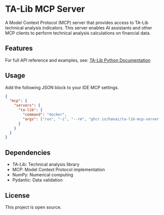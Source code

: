# TA-Lib MCP Server

A Model Context Protocol (MCP) server that provides access to TA-Lib technical analysis indicators. This server enables AI assistants and other MCP clients to perform technical analysis calculations on financial data.

## Features

For full API reference and examples, see: [TA-Lib Python Documentation](https://ta-lib.github.io/ta-lib-python/doc_index.html)

## Usage

Add the following JSON block to your IDE MCP settings.

```json
{
  "mcp": {
    "servers": {
      "ta-lib": {
        "command": "docker",
        "args": ["run", "-i", "--rm", "ghcr.io/hanai/ta-lib-mcp-server:main"]
      }
    }
  }
}
```

## Dependencies

- TA-Lib: Technical analysis library
- MCP: Model Context Protocol implementation
- NumPy: Numerical computing
- Pydantic: Data validation

## License

This project is open source.
